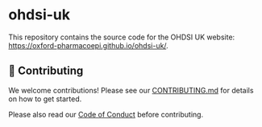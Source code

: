 # ohdsi-uk

This repository contains the source code for the OHDSI UK website: <https://oxford-pharmacoepi.github.io/ohdsi-uk/>.
 
## 🤝 Contributing

We welcome contributions! Please see our [CONTRIBUTING.md](CONTRIBUTING.md) for details on how to get started.

Please also read our [Code of Conduct](CODE_OF_CONDUCT.md) before contributing.
